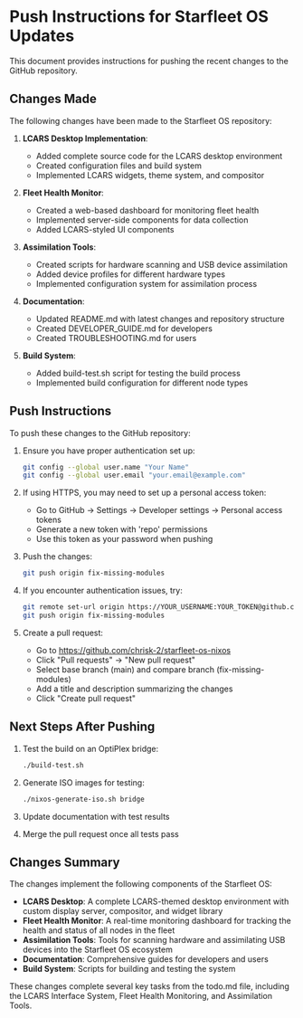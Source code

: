 # Push Instructions for Starfleet OS Updates

This document provides instructions for pushing the recent changes to the GitHub repository.

## Changes Made

The following changes have been made to the Starfleet OS repository:

1. **LCARS Desktop Implementation**:
   - Added complete source code for the LCARS desktop environment
   - Created configuration files and build system
   - Implemented LCARS widgets, theme system, and compositor

2. **Fleet Health Monitor**:
   - Created a web-based dashboard for monitoring fleet health
   - Implemented server-side components for data collection
   - Added LCARS-styled UI components

3. **Assimilation Tools**:
   - Created scripts for hardware scanning and USB device assimilation
   - Added device profiles for different hardware types
   - Implemented configuration system for assimilation process

4. **Documentation**:
   - Updated README.md with latest changes and repository structure
   - Created DEVELOPER_GUIDE.md for developers
   - Created TROUBLESHOOTING.md for users

5. **Build System**:
   - Added build-test.sh script for testing the build process
   - Implemented build configuration for different node types

## Push Instructions

To push these changes to the GitHub repository:

1. Ensure you have proper authentication set up:
   ```bash
   git config --global user.name "Your Name"
   git config --global user.email "your.email@example.com"
   ```

2. If using HTTPS, you may need to set up a personal access token:
   - Go to GitHub → Settings → Developer settings → Personal access tokens
   - Generate a new token with 'repo' permissions
   - Use this token as your password when pushing

3. Push the changes:
   ```bash
   git push origin fix-missing-modules
   ```

4. If you encounter authentication issues, try:
   ```bash
   git remote set-url origin https://YOUR_USERNAME:YOUR_TOKEN@github.com/chrisk-2/starfleet-os-nixos.git
   git push origin fix-missing-modules
   ```

5. Create a pull request:
   - Go to https://github.com/chrisk-2/starfleet-os-nixos
   - Click "Pull requests" → "New pull request"
   - Select base branch (main) and compare branch (fix-missing-modules)
   - Add a title and description summarizing the changes
   - Click "Create pull request"

## Next Steps After Pushing

1. Test the build on an OptiPlex bridge:
   ```bash
   ./build-test.sh
   ```

2. Generate ISO images for testing:
   ```bash
   ./nixos-generate-iso.sh bridge
   ```

3. Update documentation with test results

4. Merge the pull request once all tests pass

## Changes Summary

The changes implement the following components of the Starfleet OS:

- **LCARS Desktop**: A complete LCARS-themed desktop environment with custom display server, compositor, and widget library
- **Fleet Health Monitor**: A real-time monitoring dashboard for tracking the health and status of all nodes in the fleet
- **Assimilation Tools**: Tools for scanning hardware and assimilating USB devices into the Starfleet OS ecosystem
- **Documentation**: Comprehensive guides for developers and users
- **Build System**: Scripts for building and testing the system

These changes complete several key tasks from the todo.md file, including the LCARS Interface System, Fleet Health Monitoring, and Assimilation Tools.